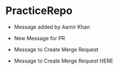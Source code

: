 # PracticeRepo

- Message added by Aamir Khan

- New Message for PR

- Message to Create Merge Request

- Message to Create Merge Request HERE
